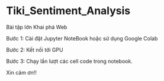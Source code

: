 # Tiki_Sentiment_Analysis
Bài tập lớn Khai phá Web

Bước 1: Cài đặt Jupyter NoteBook hoặc sử dụng Google Colab

Bước 2: Kết nối tới GPU

Bước 3: Chạy lần lượt các cell code trong notebook.

Xin cảm ơn!!
